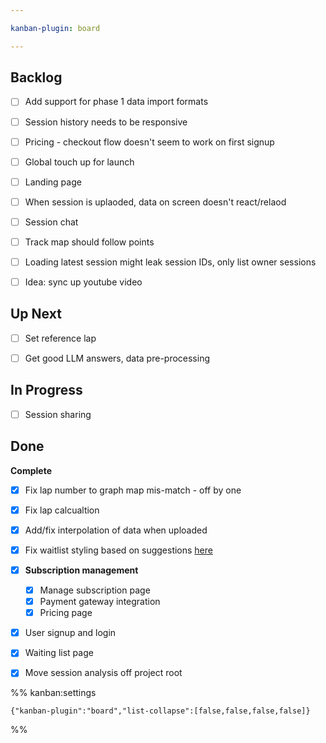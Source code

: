 ```yaml
---

kanban-plugin: board

---
```


## Backlog

- [ ] Add support for phase 1 data import formats
- [ ] Session history needs to be responsive
- [ ] Pricing - checkout flow doesn't seem to work on first signup
- [ ] Global touch up for launch
- [ ] Landing page
- [ ] When session is uplaoded, data on screen doesn't react/relaod
- [ ] Session chat
- [ ] Track map should follow points
- [ ] Loading latest session might leak session IDs, only list owner sessions
- [ ] Idea: sync up youtube video


## Up Next

- [ ] Set reference lap
- [ ] Get good LLM answers, data pre-processing


## In Progress

- [ ] Session sharing


## Done

**Complete**
- [x] Fix lap number to graph map mis-match - off by one
- [x] Fix lap calcualtion
- [x] Add/fix interpolation of data when uploaded
- [x] Fix waitlist styling based on suggestions [here](https://discord.com/channels/712415168348553349/714382956957007922/1354706690121007114)
- [x] **Subscription management**
	- [x] Manage subscription page
	- [x] Payment gateway integration
	- [x] Pricing page
- [x] User signup and login
- [x] Waiting list page
- [x] Move session analysis off project root




%% kanban:settings
```
{"kanban-plugin":"board","list-collapse":[false,false,false,false]}
```
%%